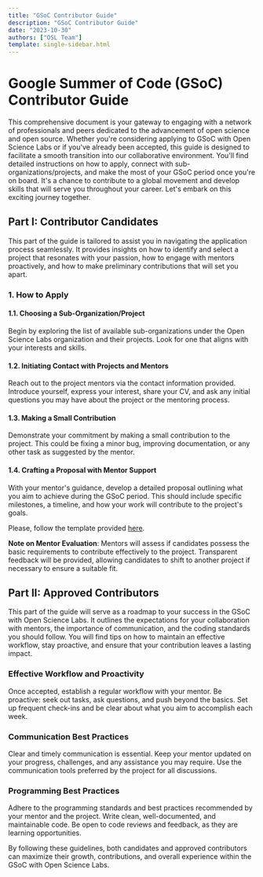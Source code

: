 ```yaml
---
title: "GSoC Contributor Guide"
description: "GSoC Contributor Guide"
date: "2023-10-30"
authors: ["OSL Team"]
template: single-sidebar.html
---
```


# Google Summer of Code (GSoC) Contributor Guide

This comprehensive document is your gateway to engaging with a network of
professionals and peers dedicated to the advancement of open science and open
source. Whether you're considering applying to GSoC with Open Science Labs or if
you've already been accepted, this guide is designed to facilitate a smooth
transition into our collaborative environment. You'll find detailed instructions
on how to apply, connect with sub-organizations/projects, and make the most of
your GSoC period once you're on board. It's a chance to contribute to a global
movement and develop skills that will serve you throughout your career. Let's
embark on this exciting journey together.

## Part I: Contributor Candidates

This part of the guide is tailored to assist you in navigating the application
process seamlessly. It provides insights on how to identify and select a project
that resonates with your passion, how to engage with mentors proactively, and
how to make preliminary contributions that will set you apart.

### 1. How to Apply

#### 1.1. Choosing a Sub-Organization/Project

Begin by exploring the list of available sub-organizations under the Open
Science Labs organization and their projects. Look for one that aligns with your
interests and skills.

#### 1.2. Initiating Contact with Projects and Mentors

Reach out to the project mentors via the contact information provided. Introduce
yourself, express your interest, share your CV, and ask any initial questions
you may have about the project or the mentoring process.

#### 1.3. Making a Small Contribution

Demonstrate your commitment by making a small contribution to the project. This
could be fixing a minor bug, improving documentation, or any other task as
suggested by the mentor.

#### 1.4. Crafting a Proposal with Mentor Support

With your mentor's guidance, develop a detailed proposal outlining what you aim
to achieve during the GSoC period. This should include specific milestones, a
timeline, and how your work will contribute to the project's goals.

Please, follow the template provided
[here](/opportunities/gsoc/templates/contributor-proposal).

**Note on Mentor Evaluation**: Mentors will assess if candidates possess the
basic requirements to contribute effectively to the project. Transparent
feedback will be provided, allowing candidates to shift to another project if
necessary to ensure a suitable fit.

## Part II: Approved Contributors

This part of the guide will serve as a roadmap to your success in the GSoC with
Open Science Labs. It outlines the expectations for your collaboration with
mentors, the importance of communication, and the coding standards you should
follow. You will find tips on how to maintain an effective workflow, stay
proactive, and ensure that your contribution leaves a lasting impact.

### Effective Workflow and Proactivity

Once accepted, establish a regular workflow with your mentor. Be proactive: seek
out tasks, ask questions, and push beyond the basics. Set up frequent check-ins
and be clear about what you aim to accomplish each week.

### Communication Best Practices

Clear and timely communication is essential. Keep your mentor updated on your
progress, challenges, and any assistance you may require. Use the communication
tools preferred by the project for all discussions.

### Programming Best Practices

Adhere to the programming standards and best practices recommended by your
mentor and the project. Write clean, well-documented, and maintainable code. Be
open to code reviews and feedback, as they are learning opportunities.

By following these guidelines, both candidates and approved contributors can
maximize their growth, contributions, and overall experience within the GSoC
with Open Science Labs.
